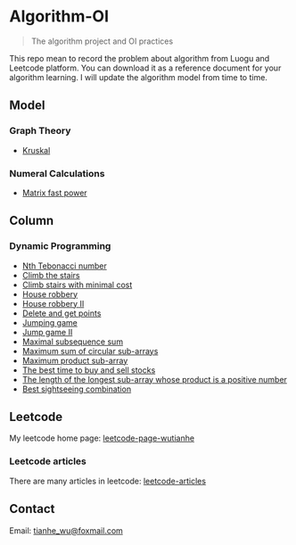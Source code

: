 # Algorithm-OI
> The algorithm project and OI practices

This repo mean to record the problem about algorithm from Luogu and Leetcode platform.
You can download it as a reference document for your algorithm learning.
I will update the algorithm model from time to time.

## Model
### Graph Theory
- [Kruskal](https://github.com/TianheWu/Algorithm-OI/blob/master/Algorithm_Model/Kruskal.cpp)

### Numeral Calculations
- [Matrix fast power](https://github.com/TianheWu/Algorithm-OI/blob/master/Algorithm_Model/matrix_quick_pow.cpp)

## Column
### Dynamic Programming
- [Nth Tebonacci number](https://github.com/TianheWu/Algorithm-OI/blob/master/Algorithm_Practice/leetcode/1137.cpp)
- [Climb the stairs](https://github.com/TianheWu/Algorithm-OI/blob/master/Algorithm_Practice/leetcode/70.cpp)
- [Climb stairs with minimal cost](https://github.com/TianheWu/Algorithm-OI/blob/master/Algorithm_Practice/leetcode/746.cpp)
- [House robbery](https://github.com/TianheWu/Algorithm-OI/blob/master/Algorithm_Practice/leetcode/198.cpp)
- [House robbery II](https://github.com/TianheWu/Algorithm-OI/blob/master/Algorithm_Practice/leetcode/213.cpp)
- [Delete and get points](https://github.com/TianheWu/Algorithm-OI/blob/master/Algorithm_Practice/leetcode/740.cpp)
- [Jumping game](https://github.com/TianheWu/Algorithm-OI/blob/master/Algorithm_Practice/leetcode/55.cpp)
- [Jump game II](https://github.com/TianheWu/Algorithm-OI/blob/master/Algorithm_Practice/leetcode/45.cpp)
- [Maximal subsequence sum](https://github.com/TianheWu/Algorithm-OI/blob/master/Algorithm_Practice/leetcode/53.cpp)
- [Maximum sum of circular sub-arrays](https://github.com/TianheWu/Algorithm-OI/blob/master/Algorithm_Practice/leetcode/918.cpp)
- [Maximum product sub-array](https://github.com/TianheWu/Algorithm-OI/blob/master/Algorithm_Practice/leetcode/152.cpp)
- [The best time to buy and sell stocks](https://github.com/TianheWu/Algorithm-OI/blob/master/Algorithm_Practice/leetcode/121.cpp)
- [The length of the longest sub-array whose product is a positive number](https://github.com/TianheWu/Algorithm-OI/blob/master/Algorithm_Practice/leetcode/1567.cpp)
- [Best sightseeing combination](https://github.com/TianheWu/Algorithm-OI/blob/master/Algorithm_Practice/leetcode/1014.cpp)

## Leetcode
My leetcode home page: [leetcode-page-wutianhe](https://leetcode-cn.com/u/yuyangxianyi/)

### Leetcode articles
There are many articles in leetcode: [leetcode-articles](https://leetcode-cn.com/profile/articles/)

## Contact
Email: tianhe_wu@foxmail.com
